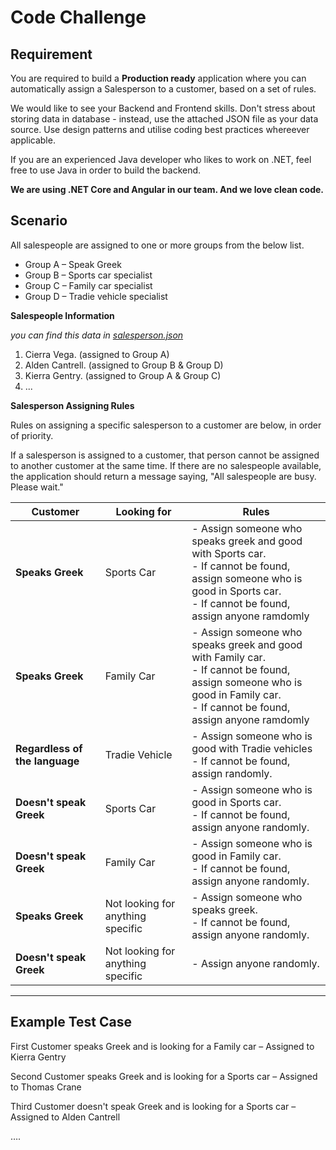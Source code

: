 # Code  Challenge

## Requirement

You are required to build a **Production ready** application where you can automatically assign a Salesperson to a customer, based on a set of rules.

We would like to see your Backend and Frontend skills. Don't stress about storing data in database - instead, use the attached JSON file as your data source. Use design patterns and utilise coding best practices whereever applicable.

If you are an experienced Java developer who likes to work on .NET, feel free to use Java in order to build the backend. 

**We are using .NET Core and Angular in our team. And we love clean code.**

## Scenario

All salespeople are assigned to one or more groups from the below list.

- Group A – Speak Greek
- Group B – Sports car specialist
- Group C – Family car specialist
- Group D – Tradie vehicle specialist

**Salespeople Information** 

*you can find this data in [salesperson.json](salesperson.json)*

1. Cierra Vega. (assigned to Group A)
2. Alden Cantrell. (assigned to Group B & Group D)
3. Kierra Gentry. (assigned to Group A & Group C)
4. ...

**Salesperson Assigning Rules**

Rules on assigning a specific salesperson to a customer are below, in order of priority.

If a salesperson is assigned to a customer, that person cannot be assigned to another customer at the same time. If there are no salespeople available, the application should return a message saying, &quot;All salespeople are busy. Please wait.&quot;

| **Customer** | **Looking for** | **Rules** |
| --- | --- | --- |
| **Speaks Greek** | Sports Car | - Assign someone who speaks greek and good with Sports car. <br/> - If cannot be found, assign someone who is good in Sports car. <br/> - If cannot be found, assign anyone ramdomly |
| **Speaks Greek** | Family Car | - Assign someone who speaks greek and good with Family car. <br/> - If cannot be found, assign someone who is good in Family car. <br/> - If cannot be found, assign anyone ramdomly |
| **Regardless of the language** | Tradie Vehicle | - Assign someone who is good with Tradie vehicles <br/> - If cannot be found, assign randomly. |
| **Doesn't speak Greek** | Sports Car | - Assign someone who is good in Sports car. <br/> - If cannot be found, assign anyone randomly. |
| **Doesn't speak Greek** | Family Car | - Assign someone who is good in Family car. <br/> - If cannot be found, assign anyone randomly. |
| **Speaks Greek** | Not looking for anything specific | - Assign someone who speaks greek. <br/> - If cannot be found, assign anyone randomly. |
| **Doesn't speak Greek** | Not looking for anything specific | - Assign anyone randomly. |

<hr/>

## Example Test Case

First Customer speaks Greek and is looking for a Family car – Assigned to Kierra Gentry

Second Customer speaks Greek and is looking for a Sports car – Assigned to Thomas Crane

Third Customer doesn't speak Greek and is looking for a Sports car – Assigned to Alden Cantrell

….
